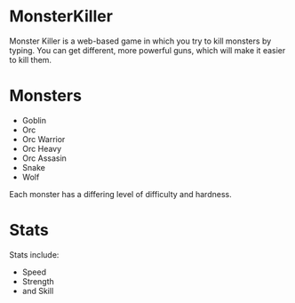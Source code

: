 MonsterKiller
=======
Monster Killer is a web-based game in which you try to kill monsters by typing. You can get different, more powerful guns, which will make it easier to kill them.
<h1>Monsters</h1>
<ul>
  <li>Goblin</li>
	<li>Orc</li>
	<li>Orc Warrior</li>
	<li>Orc Heavy</li>
	<li>Orc Assasin</li>
	<li>Snake</li>
	<li>Wolf</li>
</ul>
Each monster has a differing level of difficulty and hardness.
<h1>Stats</h1>
Stats include:
<ul>
	<li>Speed</li>
	<li>Strength</li>
	<li>and Skill</li>
</ul>

